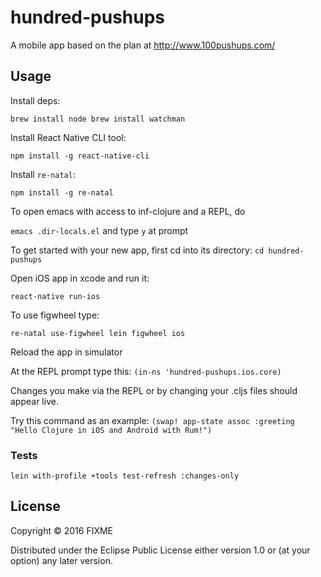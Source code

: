 # hundred-pushups

A mobile app based on the plan at http://www.100pushups.com/

## Usage

Install deps:

`brew install node
 brew install watchman`

Install React Native CLI tool:

`npm install -g react-native-cli`

Install `re-natal`:

`npm install -g re-natal`

To open emacs with access to inf-clojure and a REPL, do

`emacs .dir-locals.el` and type `y` at prompt

To get started with your new app, first cd into its directory:
`cd hundred-pushups`

Open iOS app in xcode and run it:

`react-native run-ios`

To use figwheel type:

`re-natal use-figwheel
 lein figwheel ios`

Reload the app in simulator

At the REPL prompt type this:
`(in-ns 'hundred-pushups.ios.core)`

Changes you make via the REPL or by changing your .cljs files should appear live.

Try this command as an example:
`(swap! app-state assoc :greeting "Hello Clojure in iOS and Android with Rum!")`

### Tests

`lein with-profile +tools test-refresh :changes-only`

## License

Copyright © 2016 FIXME

Distributed under the Eclipse Public License either version 1.0 or (at
your option) any later version.

